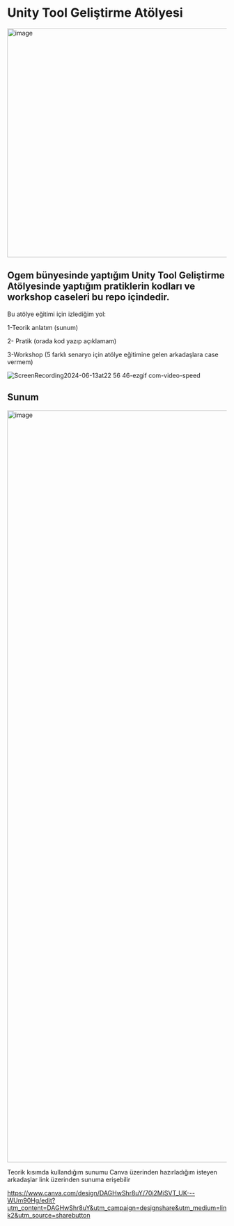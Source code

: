 # Unity Tool Geliştirme Atölyesi

<img width="526" alt="image" src="https://github.com/mryilanc1/Unity-Tool-Development-Workshop-Ogem/assets/41707639/87bbb847-f8e3-4169-8a74-9c4e23b455cf">

## Ogem bünyesinde yaptığım  Unity Tool Geliştirme Atölyesinde  yaptığım pratiklerin kodları ve workshop caseleri bu repo içindedir.




Bu atölye eğitimi için izlediğim yol:

1-Teorik anlatım (sunum) 

2- Pratik (orada kod yazıp açıklamam)

3-Workshop (5 farklı senaryo için atölye eğitimine gelen arkadaşlara case vermem)


![ScreenRecording2024-06-13at22 56 46-ezgif com-video-speed](https://github.com/mryilanc1/Unity-Tool-Development-Workshop-Ogem/assets/41707639/479d8844-6395-4fe4-9c0b-619b17c96bab)


## Sunum
<img width="1728" alt="image" src="https://github.com/mryilanc1/Unity-Tool-Development-Workshop-Ogem/assets/41707639/52ec6a5c-5fa8-487e-85a0-928369760bc0">

Teorik kısımda kullandığım sunumu Canva üzerinden hazırladığım 
isteyen arkadaşlar  link üzerinden sunuma erişebilir

https://www.canva.com/design/DAGHwShr8uY/70i2MiSVT_UK---WUm90Hg/edit?utm_content=DAGHwShr8uY&utm_campaign=designshare&utm_medium=link2&utm_source=sharebutton



